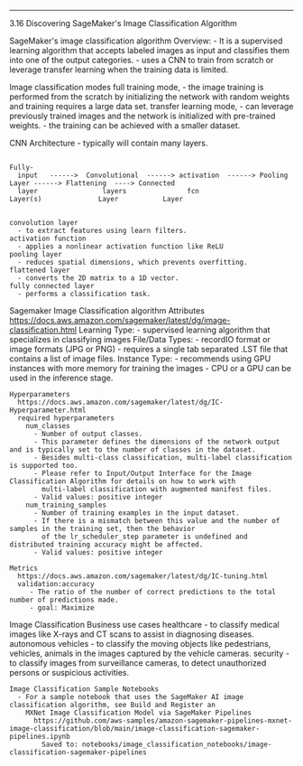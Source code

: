 ------------------------------------------------------
3.16 Discovering SageMaker's Image Classification Algorithm

  SageMaker's image classification algorithm Overview:
    - It is a supervised learning algorithm that accepts labeled images as input and classifies them into one of
      the output categories.
    - uses a CNN to train from scratch or leverage transfer learning when the training data is limited.

  Image classification modes
    full training mode,
      - the image training is performed from the scratch by initializing the network with random weights and
        training requires a large data set.
    transfer learning mode,
      - can leverage previously trained images and the network is initialized with pre-trained weights.
      - the training can be achieved with a smaller dataset.

   CNN Architecture
     - typically will contain many layers.

                                                                                         Fully-
      input   ------>  Convolutional  ------> activation  ------> Pooling Layer ------> Flattening  ----> Connected
      layer                layers               fcn                 Layer(s)              Layer           Layer


    convolution layer
      - to extract features using learn filters.
    activation function
      - applies a nonlinear activation function like ReLU
    pooling layer
      - reduces spatial dimensions, which prevents overfitting.
    flattened layer
      - converts the 2D matrix to a 1D vector.
    fully connected layer
      - performs a classification task.


  Sagemaker Image Classification algorithm Attributes
    https://docs.aws.amazon.com/sagemaker/latest/dg/image-classification.html
    Learning Type:
      - supervised learning algorithm that specializes in classifying images
    File/Data Types:
      - recordIO format or image formats (JPG or PNG)
      - requires a single tab separated .LST file that contains a list of image files.
    Instance Type:
      - recommends using GPU instances with more memory for training the images
      - CPU or a GPU can be used in the inference stage.

    Hyperparameters
      https://docs.aws.amazon.com/sagemaker/latest/dg/IC-Hyperparameter.html
      required hyperparameters
        num_classes
          - Number of output classes.
          - This parameter defines the dimensions of the network output and is typically set to the number of classes in the dataset.
          - Besides multi-class classification, multi-label classification is supported too.
          - Please refer to Input/Output Interface for the Image Classification Algorithm for details on how to work with
            multi-label classification with augmented manifest files.
          - Valid values: positive integer
        num_training_samples
          - Number of training examples in the input dataset.
          - If there is a mismatch between this value and the number of samples in the training set, then the behavior
            of the lr_scheduler_step parameter is undefined and distributed training accuracy might be affected.
          - Valid values: positive integer

    Metrics
      https://docs.aws.amazon.com/sagemaker/latest/dg/IC-tuning.html
      validation:accuracy
         - The ratio of the number of correct predictions to the total number of predictions made.
         - goal: Maximize

  Image Classification Business use cases
     healthcare
       - to classify medical images like X-rays and CT scans to assist in diagnosing diseases.
     autonomous vehicles
       - to classify the moving objects like pedestrians, vehicles, animals in the images captured by the vehicle cameras.
     security
       - to classify images from surveillance cameras, to detect unauthorized persons or suspicious activities.


    Image Classification Sample Notebooks
      - For a sample notebook that uses the SageMaker AI image classification algorithm, see Build and Register an
        MXNet Image Classification Model via SageMaker Pipelines
          https://github.com/aws-samples/amazon-sagemaker-pipelines-mxnet-image-classification/blob/main/image-classification-sagemaker-pipelines.ipynb
            Saved to: notebooks/image_classification_notebooks/image-classification-sagemaker-pipelines

